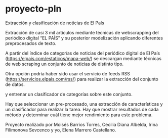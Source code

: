 # proyecto-pln

Extracción y clasificación de noticias de El País

Extracción de casi 3 mil artículos
mediante técnicas de webscrapping del periódico
digital “EL PAÍS” y su posterior modelización
aplicando diferentes preprocesados de texto.



A partir del índice de categorías de noticias del periódico digital de El País
(https://elpais.com/estaticos/mapa-web/) se descargan mediante técnicas de web
scraping un conjunto de noticias de distinto tipo.

Otra opción podría haber sido usar el servicio de feeds RSS
(https://servicios.elpais.com/rss/) para realizar la extracción del conjunto de datos.


y entrenar un clasificador de
categorías sobre este conjunto. 


Hay que seleccionar un pre-procesado, una extracción de características y un
clasificador para realizar la tarea. Hay que mostrar resultados de cada método y
determinar cuál tiene mejor rendimiento para este problema.


Proyecto realizado por Moisés Barrios Torres, Cecilia Diana Albelda, Irina Filimonova Sevcenco y yo, Elena Marrero Castellano.

